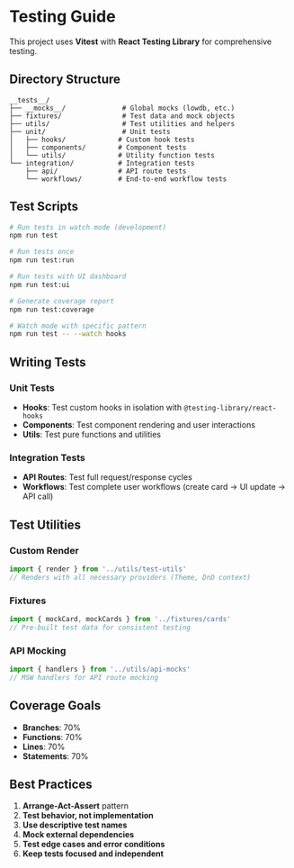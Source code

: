 # Testing Guide

This project uses **Vitest** with **React Testing Library** for comprehensive testing.

## Directory Structure

```
__tests__/
├── __mocks__/              # Global mocks (lowdb, etc.)
├── fixtures/               # Test data and mock objects
├── utils/                  # Test utilities and helpers
├── unit/                   # Unit tests
│   ├── hooks/             # Custom hook tests
│   ├── components/        # Component tests  
│   └── utils/             # Utility function tests
└── integration/           # Integration tests
    ├── api/               # API route tests
    └── workflows/         # End-to-end workflow tests
```

## Test Scripts

```bash
# Run tests in watch mode (development)
npm run test

# Run tests once
npm run test:run

# Run tests with UI dashboard
npm run test:ui

# Generate coverage report
npm run test:coverage

# Watch mode with specific pattern
npm run test -- --watch hooks
```

## Writing Tests

### Unit Tests
- **Hooks**: Test custom hooks in isolation with `@testing-library/react-hooks`
- **Components**: Test component rendering and user interactions
- **Utils**: Test pure functions and utilities

### Integration Tests
- **API Routes**: Test full request/response cycles
- **Workflows**: Test complete user workflows (create card → UI update → API call)

## Test Utilities

### Custom Render
```typescript
import { render } from '../utils/test-utils'
// Renders with all necessary providers (Theme, DnD context)
```

### Fixtures
```typescript
import { mockCard, mockCards } from '../fixtures/cards'
// Pre-built test data for consistent testing
```

### API Mocking
```typescript
import { handlers } from '../utils/api-mocks'
// MSW handlers for API route mocking
```

## Coverage Goals

- **Branches**: 70%
- **Functions**: 70%  
- **Lines**: 70%
- **Statements**: 70%

## Best Practices

1. **Arrange-Act-Assert** pattern
2. **Test behavior, not implementation**
3. **Use descriptive test names**
4. **Mock external dependencies**
5. **Test edge cases and error conditions**
6. **Keep tests focused and independent**
